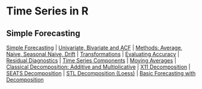 # Time Series in R

## Simple Forecasting

[Simple Forecasting](docs/01SimpleForecasting.md) |
[Univariate, Bivariate and ACF](docs/0SimpleTSFCUnivariateBivariateACF.md) |
[Methods: Average, Naive, Seasonal Naive, Drift](docs/03SimpleFCMethodsAverageNaiveSeasonalNaiveDrift.md) |
[Transformations](docs/04Transformations.md) |
[Evaluating Accuracy](docs/05EvaluatingFCAccuracy.md) |
[Residual Diagnostics](docs/06ResidualDiagnostics.md) |
[Time Series Components](docs/07TimeSeriesComponents.md) |
[Moving Averages](docs/08MovingAverages.md) |
[Classical Decomposition: Additive and Multiplicative](docs/09ClassicalDecomposition.md) |
[X11 Decomposition](docs/10X11Decomposition.md) |
[SEATS Decomposition](docs/11SEATSDecomposition.md) |
[STL Decomposition (Loess)](docs/12STLDecomposition.md) |
[Basic Forecasting with Decomposition](docs/13FCWithDecomposition.md) 
